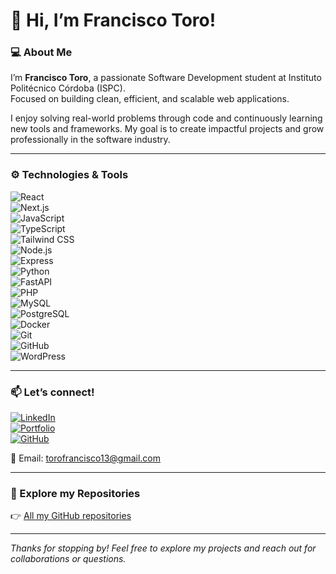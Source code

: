 # 👋 Hi, I’m Francisco Toro!

### 💻 About Me

I’m **Francisco Toro**, a passionate Software Development student at Instituto Politécnico Córdoba (ISPC).  
Focused on building clean, efficient, and scalable web applications.

I enjoy solving real-world problems through code and continuously learning new tools and frameworks. My goal is to create impactful projects and grow professionally in the software industry.

---

### ⚙️ Technologies & Tools

![React](https://img.shields.io/badge/React-18.2.0-blue?style=for-the-badge&logo=react)  
![Next.js](https://img.shields.io/badge/Next.js-15.3.4-black?style=for-the-badge&logo=next.js)  
![JavaScript](https://img.shields.io/badge/JavaScript-ES6-yellow?style=for-the-badge&logo=javascript)  
![TypeScript](https://img.shields.io/badge/TypeScript-5.1-blue?style=for-the-badge&logo=typescript)  
![Tailwind CSS](https://img.shields.io/badge/Tailwind_CSS-v3.3.3-skyblue?style=for-the-badge&logo=tailwind-css)  
![Node.js](https://img.shields.io/badge/Node.js-v20-green?style=for-the-badge&logo=node.js)  
![Express](https://img.shields.io/badge/Express.js-4.18.2-black?style=for-the-badge)  
![Python](https://img.shields.io/badge/Python-3.11-blue?style=for-the-badge&logo=python)  
![FastAPI](https://img.shields.io/badge/FastAPI-v0.95-green?style=for-the-badge)  
![PHP](https://img.shields.io/badge/PHP-8.2-purple?style=for-the-badge&logo=php)  
![MySQL](https://img.shields.io/badge/MySQL-8.0-blue?style=for-the-badge&logo=mysql)  
![PostgreSQL](https://img.shields.io/badge/PostgreSQL-15-blue?style=for-the-badge&logo=postgresql)  
![Docker](https://img.shields.io/badge/Docker-24.0-blue?style=for-the-badge&logo=docker)  
![Git](https://img.shields.io/badge/Git-F05032?style=for-the-badge&logo=git&logoColor=white)  
![GitHub](https://img.shields.io/badge/GitHub-000?style=for-the-badge&logo=github&logoColor=white)  
![WordPress](https://img.shields.io/badge/WordPress-Blue?style=for-the-badge&logo=wordpress)

---

### 📫 Let’s connect!

[![LinkedIn](https://img.shields.io/badge/LinkedIn-0A66C2?style=for-the-badge&logo=linkedin&logoColor=white)](https://www.linkedin.com/in/francisco-toro-goitea-475b71277/)  
[![Portfolio](https://img.shields.io/badge/Portfolio-000?style=for-the-badge&logo=google-chrome&logoColor=white)](https://portafolio-francisco-toro.vercel.app/)  
[![GitHub](https://img.shields.io/badge/GitHub-000?style=for-the-badge&logo=github&logoColor=white)](https://github.com/frantoro10)  

📧 Email: [torofrancisco13@gmail.com](mailto:torofrancisco13@gmail.com)


---

### 📂 Explore my Repositories

👉 [All my GitHub repositories](https://github.com/frantoro10?tab=repositories)

---

*Thanks for stopping by! Feel free to explore my projects and reach out for collaborations or questions.*

